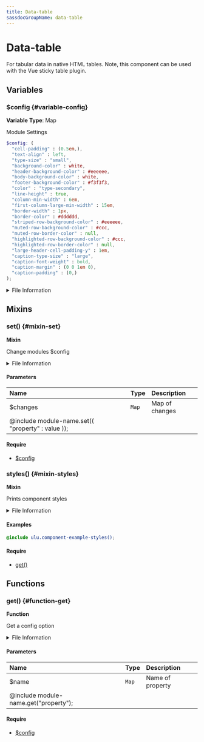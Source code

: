 ```yaml
---
title: Data-table
sassdocGroupName: data-table
---
```



# Data-table

<div class="type-large">

For tabular data in native HTML tables. Note, this component can be used with the Vue sticky table plugin.

</div>



## Variables




<div class="sassdoc-item-header">

###  $config {#variable-config}

  <div class="sassdoc-item-header__labels">
    <span class="tag tag--primary"><strong>Variable</strong></span> <span class="tag"><strong>Type</strong>: Map</span>
  </div>

</div>

  

Module Settings
    
    

``` scss
$config: (
  "cell-padding" : (0.5em,),
  "text-align" : left,
  "type-size" : "small",
  "background-color" : white,
  "header-background-color" : #eeeeee,
  "body-background-color" : white,
  "footer-background-color" : #f3f3f3,
  "color" : "type-secondary",
  "line-height" : true,
  "column-min-width" : 6em,
  "first-column-large-min-width" : 15em,
  "border-width" : 1px,
  "border-color" : #dddddd,
  "striped-row-background-color" : #eeeeee,
  "muted-row-background-color" : #ccc,
  "muted-row-border-color" : null,
  "highlighted-row-background-color" : #ccc,
  "highlighted-row-border-color" : null,
  "large-header-cell-padding-y" : 1em,
  "caption-type-size" : "large",
  "caption-font-weight" : bold,
  "caption-margin" : (0 0 1em 0),
  "caption-padding" : (0,)
);
```
  


<details>
  <summary>File Information</summary>
  
- **File:** _data-table.scss
- **Group:** data-table
- **Type:** variable
- **Lines (comments):** 24-25
- **Lines (code):** 27-51

</details>

    
  

## Mixins




<div class="sassdoc-item-header">

###  set() {#mixin-set}

  <div class="sassdoc-item-header__labels">
    <span class="tag tag--primary"><strong>Mixin</strong></span>
  </div>

</div>

  

Change modules $config
    
    


<details>
  <summary>File Information</summary>
  
- **File:** _data-table.scss
- **Group:** data-table
- **Type:** mixin
- **Lines (comments):** 53-55
- **Lines (code):** 57-59

</details>

    

#### Parameters


|Name|Type|Description|
|:--|:--|:--|
|$changes|`Map`|Map of changes
  @include module-name.set(( "property" : value ));|

    

#### Require

- [$config](/sass/components/accordion/#variable-config)
  


<div class="sassdoc-item-header">

###  styles() {#mixin-styles}

  <div class="sassdoc-item-header__labels">
    <span class="tag tag--primary"><strong>Mixin</strong></span>
  </div>

</div>

  

Prints component styles
    
    


<details>
  <summary>File Information</summary>
  
- **File:** _data-table.scss
- **Group:** data-table
- **Type:** mixin
- **Lines (comments):** 70-72
- **Lines (code):** 74-168

</details>

    

#### Examples

      


``` scss
@include ulu.component-example-styles();
```
  



      

#### Require

- [get()](/sass/components/accordion/#function-get)
  
  

## Functions




<div class="sassdoc-item-header">

###  get() {#function-get}

  <div class="sassdoc-item-header__labels">
    <span class="tag tag--primary"><strong>Function</strong></span>
  </div>

</div>

  

Get a config option
    
    


<details>
  <summary>File Information</summary>
  
- **File:** _data-table.scss
- **Group:** data-table
- **Type:** function
- **Lines (comments):** 61-63
- **Lines (code):** 65-68

</details>

    

#### Parameters


|Name|Type|Description|
|:--|:--|:--|
|$name|`Map`|Name of property
  @include module-name.get("property");|

    

#### Require

- [$config](/sass/components/accordion/#variable-config)
  
  
  